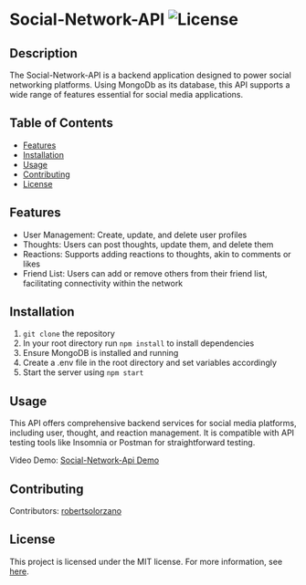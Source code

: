 # Social-Network-API ![License](https://img.shields.io/badge/License-MIT-blue.svg) 

## Description
The Social-Network-API is a backend application designed to power social networking platforms. Using MongoDb as its database, this API supports a wide range of features essential for social media applications.

## Table of Contents

- [Features](#features)
- [Installation](#installation)
- [Usage](#usage)
- [Contributing](#contributing)
- [License](#license)

## Features

- User Management: Create, update, and delete user profiles
- Thoughts: Users can post thoughts, update them, and delete them
- Reactions: Supports adding reactions to thoughts, akin to comments or likes
- Friend List: Users can add or remove others from their friend list, facilitating connectivity within the network

## Installation

1. `git clone` the repository
2. In your root directory run `npm install` to install dependencies
3. Ensure MongoDB is installed and running
4. Create a .env file in the root directory and set variables accordingly
5. Start the server using `npm start`

## Usage

This API offers comprehensive backend services for social media platforms, including user, thought, and reaction management. It is compatible with API testing tools like Insomnia or Postman for straightforward testing. 

Video Demo: [Social-Network-Api Demo](https://www.youtube.com/watch?v=i80GAKK7WsA)

## Contributing

Contributors: [robertsolorzano](https://github.com/robertsolorzano)

## License

This project is licensed under the MIT license. For more information, see [here](https://opensource.org/licenses/MIT).
  
